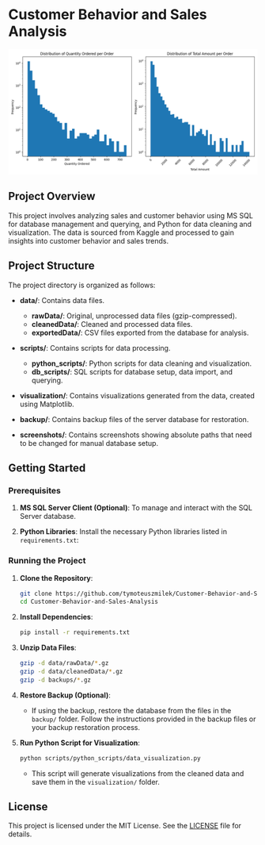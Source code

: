# **Customer Behavior and Sales Analysis**

![Sample Visualization](visualizations/distribution_total_amount_quantity.png)

## Project Overview

This project involves analyzing sales and customer behavior using MS SQL for database management and querying, and Python for data cleaning and visualization. The data is sourced from Kaggle and processed to gain insights into customer behavior and sales trends.

## **Project Structure**

The project directory is organized as follows:

- **data/**: Contains data files.
  - **rawData/**: Original, unprocessed data files (gzip-compressed).
  - **cleanedData/**: Cleaned and processed data files.
  - **exportedData/**: CSV files exported from the database for analysis.

- **scripts/**: Contains scripts for data processing.
  - **python_scripts/**: Python scripts for data cleaning and visualization.
  - **db_scripts/**: SQL scripts for database setup, data import, and querying.

- **visualization/**: Contains visualizations generated from the data, created using Matplotlib.

- **backup/**: Contains backup files of the server database for restoration.

- **screenshots/**: Contains screenshots showing absolute paths that need to be changed for manual database setup.


## **Getting Started**

### **Prerequisites**

1. **MS SQL Server Client (Optional)**: To manage and interact with the SQL Server database.

2. **Python Libraries**: Install the necessary Python libraries listed in `requirements.txt`:

### **Running the Project**

1. **Clone the Repository**:
   ```bash
   git clone https://github.com/tymoteuszmilek/Customer-Behavior-and-Sales-Analysis.git
   cd Customer-Behavior-and-Sales-Analysis
   ```

2. **Install Dependencies**:
   ```bash
   pip install -r requirements.txt
   ```

3. **Unzip Data Files**:
   ```bash
   gzip -d data/rawData/*.gz
   gzip -d data/cleanedData/*.gz
   gzip -d backups/*.gz
   ```

4. **Restore Backup (Optional)**:
   - If using the backup, restore the database from the files in the `backup/` folder. Follow the instructions provided in the backup files or your backup restoration process.

5. **Run Python Script for Visualization**:
   ```bash
   python scripts/python_scripts/data_visualization.py
   ```
   - This script will generate visualizations from the cleaned data and save them in the `visualization/` folder.


## License

This project is licensed under the MIT License. See the [LICENSE](https://github.com/tymoteuszmilek/Customer-Behavior-and-Sales-Analysis/blob/main/LICENSE.md) file for details.
